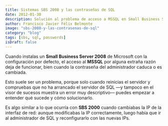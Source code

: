 ```yaml
---
title: Sistemas SBS 2008 y las contraseñas de SQL
date: 2012-01-30
description: Solución al problema de acceso a MSSQL en Small Business Server 2008 tras el cambio o caducidad de la contraseña del administrador.
author: Francisco Javier Félix Belmonte
image: "sbs-2008-y-las-contrasenas-de-sql"
category: "blog"
tags: [sbs, sql, passwords]
isDraft: false
---
```


Cuando instalas un **Small Business Server 2008** de Microsoft con la configuración por defecto, el acceso al **MSSQL**
por alguna extraña razón deja de funcionar, bien cuando la contraseña del administrador caduca o es cambiada.

Esto suele ser un problema, porque solo cuando reinicias el servidor y compruebas que no ha arrancado el servidor de SQL
—y tampoco en el visor de sucesos muestra un error muy descriptivo— puedes empezar a entender qué sucede y cómo
solucionarlo.

Es algo similar a lo que ocurría con **SBS 2000** cuando cambiabas la IP de la interfaz de red: aunque modificabas la IP
correctamente, luego había que ir al administrador de SQL y reconfigurarlo con las nuevas IPs.

